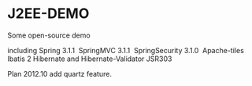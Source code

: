 J2EE-DEMO
=========

Some open-source demo


including 
Spring 3.1.1 
SpringMVC 3.1.1 
SpringSecurity 3.1.0 
Apache-tiles  
Ibatis 2
Hibernate and Hibernate-Validator JSR303


Plan
2012.10 add quartz feature.


